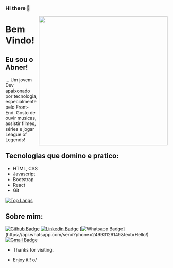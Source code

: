 ### Hi there 👋

<img align="right" width="400" height="400" src="https://acegif.com/wp-content/uploads/gifs/hello-47.gif">
 
# Bem Vindo!
 
## Eu sou o Abner!
 
… Um jovem Dev apaixonado por tecnologia, especialmente pelo Front-End.
Gosto de ouvir musicas, assistir filmes, séries e jogar League of Legends!

## Tecnologias que domino e pratico:

- HTML, CSS
- Javascript
- Bootstrap
- React
- Git

[![Top Langs](https://github-readme-stats.vercel.app/api/top-langs/?username=abnersuhettdev&layout=compact)](https://github.com/anuraghazra/github-readme-stats)


  
## Sobre mim:
[![Github Badge](https://img.shields.io/badge/-Github-000?style=flat-square&logo=Github&logoColor=white&link=https://github.com/abnersuhettdev)](https://github.com/abnersuhettdev)
[![Linkedin Badge](https://img.shields.io/badge/-LinkedIn-blue?style=flat-square&logo=Linkedin&logoColor=white&link=https://www.linkedin.com/in/abner-suhett-8bbb45175/)](https://www.linkedin.com/in/abner-suhett-8bbb45175/)
[![Whatsapp Badge](https://img.shields.io/badge/-Whatsapp-4CA143?style=flat-square&labelColor=4CA143&logo=whatsapp&logoColor=white&link=https://api.whatsapp.com/send?phone=24993129149&text=Hello!)](https://api.whatsapp.com/send?phone=24993129149&text=Hello!)
[![Gmail Badge](https://img.shields.io/badge/-Gmail-c14438?style=flat-square&logo=Gmail&logoColor=white&link=mailto:abner.suhett@gmail.com)](mailto:abner.suhett@gmail.com)
 
- Thanks for visiting. 
 
- Enjoy it!! o/
